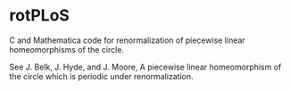 # rotPLoS
C and Mathematica code for renormalization of piecewise linear homeomorphisms of the circle.

See J. Belk, J. Hyde, and J. Moore, A piecewise linear homeomorphism of the circle which is periodic under renormalization.
